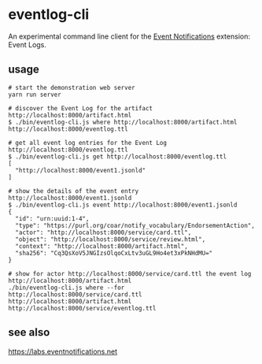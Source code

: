 # eventlog-cli

An experimental command line client for the [Event Notifications](https://www.eventnotifications.net) extension: Event Logs.

## usage

```
# start the demonstration web server
yarn run server

# discover the Event Log for the artifact http://localhost:8000/artifact.html
$ ./bin/eventlog-cli.js where http://localhost:8000/artifact.html
http://localhost:8000/eventlog.ttl

# get all event log entries for the Event Log http://localhost:8000/eventlog.ttl
$ ./bin/eventlog-cli.js get http://localhost:8000/eventlog.ttl
[
  "http://localhost:8000/event1.jsonld"
]

# show the details of the event entry http://localhost:8000/event1.jsonld
$ ./bin/eventlog-cli.js event http://localhost:8000/event1.jsonld
{
  "id": "urn:uuid:1-4",
  "type": "https://purl.org/coar/notify_vocabulary/EndorsementAction",
  "actor": "http://localhost:8000/service/card.ttl",
  "object": "http://localhost:8000/service/review.html",
  "context": "http://localhost:8000/artifact.html",
  "sha256": "Cq3QsXoV5JNGIzsOlqoCxLtv3uGL9Ho4et3xPkNHdMU="
}

# show for actor http://localhost:8000/service/card.ttl the event log http://localhost:8000/artifact.html
./bin/eventlog-cli.js where --for http://localhost:8000/service/card.ttl http://localhost:8000/artifact.html
http://localhost:8000/service/eventlog.ttl
```

## see also

https://labs.eventnotifications.net